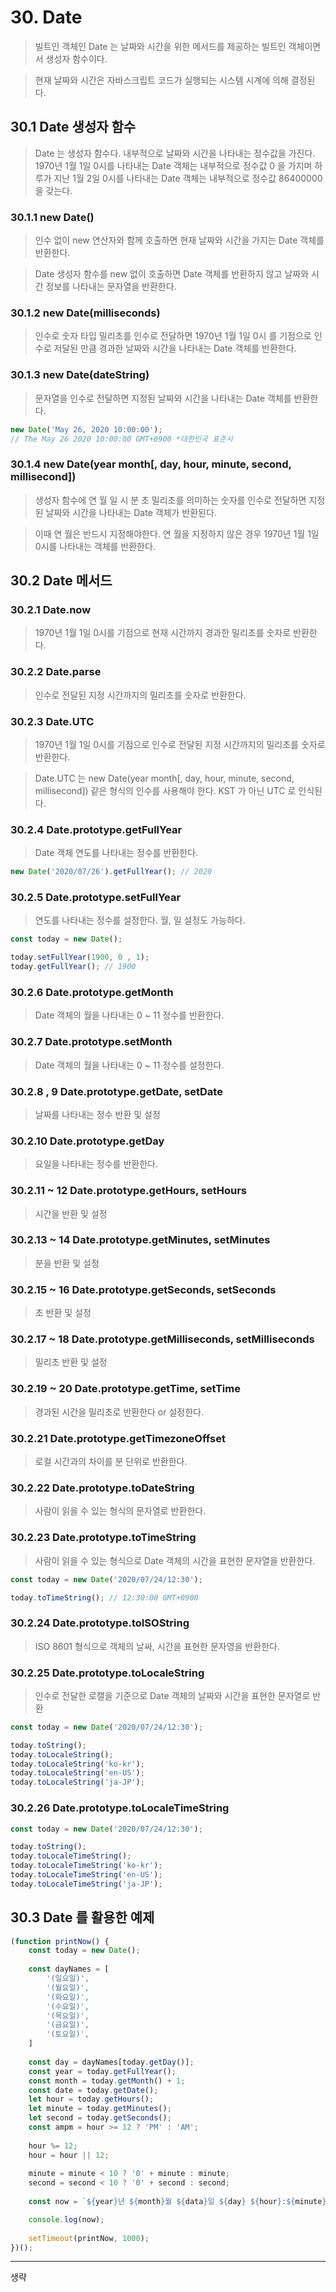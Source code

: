 # 30. Date

> 빌트인 객체인 Date 는 날짜와 시간을 위한 메서드를 제공하는 빌트인 객체이면서 생성자 함수이다.

> 현재 날짜와 시간은 자바스크립트 코드가 실행되는 시스템 시계에 의해 결정된다.

## 30.1 Date 생성자 함수

> Date 는 생성자 함수다.
> 내부적으로 날짜와 시간을 나타내는 정수값을 가진다. 
> 1970년 1월 1일 0시를 나타내는 Date 객체는 내부적으로 정수값 0 을 가지며
> 하루가 지난 1월 2일 0시를 나타내는 Date 객체는 내부적으로 정수값 86400000 을 갖는다.

### 30.1.1 new Date()

> 인수 없이 new 연산자와 함께 호출하면 현재 날짜와 시간을 가지는 Date 객체를 반환한다.

> Date 생성자 함수를 new 없이 호출하면 Date 객체를 반환하지 않고 날짜와 시간 정보를 나타내는 문자열을 반환한다.

### 30.1.2 new Date(milliseconds)

> 인수로 숫자 타입 밀리초를 인수로 전달하면 1970년 1월 1일 0시 를 기점으로 인수로 저달된 만큼 경과한 날짜와 시간을 나타내는 Date 객체를 반환한다.

### 30.1.3 new Date(dateString)

> 문자열을 인수로 전달하면 지정된 날짜와 시간을 나타내는 Date 객체를 반환한다.

```javascript
new Date('May 26, 2020 10:00:00');
// The May 26 2020 10:00:00 GMT+0900 *대한민국 표준시
```

### 30.1.4 new Date(year month[, day, hour, minute, second, millisecond])

> 생성자 함수에 연 월 일 시 분 초 밀리초를 의미하는 숫자를 인수로 전달하면 지정된 날짜와 시간을 나타내는 Date 객체가 반환된다.

> 이때 연 월은 반드시 지정해야한다. 연 월을 지정하지 않은 경우 1970년 1월 1일 0시를 나타내는 객체를 반환한다.

## 30.2 Date 메서드

### 30.2.1 Date.now

> 1970년 1월 1일 0시를 기점으로 현재 시간까지 경과한 밀리초를 숫자로 반환한다.

### 30.2.2 Date.parse

> 인수로 전달된 지정 시간까지의 밀리초를 숫자로 반환한다.

### 30.2.3 Date.UTC

> 1970년 1월 1일 0시를 기점으로 인수로 전달된 지정 시간까지의 밀리초를 숫자로 반환한다.

> Date.UTC 는 new Date(year month[, day, hour, minute, second, millisecond]) 같은 형식의 인수를 사용해야 한다.
> KST 가 아닌 UTC 로 인식된다.

### 30.2.4 Date.prototype.getFullYear

> Date 객체 연도를 나타내는 정수를 반환한다.

```javascript
new Date('2020/07/26').getFullYear(); // 2020
```

### 30.2.5 Date.prototype.setFullYear

> 연도를 나타내는 정수를 설정한다. 월, 일 설정도 가능하다.

```javascript
const today = new Date();

today.setFullYear(1900, 0 , 1);
today.getFullYear(); // 1900
```

### 30.2.6 Date.prototype.getMonth

> Date 객체의 월을 나타내는 0 ~ 11 정수를 반환한다.

### 30.2.7 Date.prototype.setMonth

> Date 객체의 월을 나타내는 0 ~ 11 정수를 설정한다.

### 30.2.8 , 9 Date.prototype.getDate, setDate

> 날짜를 나타내는 정수 반환 및 설정

### 30.2.10 Date.prototype.getDay

> 요일을 나타내는 정수를 반환한다.

### 30.2.11 ~ 12 Date.prototype.getHours, setHours

> 시간을 반환 및 설정

### 30.2.13 ~ 14 Date.prototype.getMinutes, setMinutes

> 분을 반환 및 설정

### 30.2.15 ~ 16 Date.prototype.getSeconds, setSeconds

> 초 반환 및 설정

### 30.2.17 ~ 18 Date.prototype.getMilliseconds, setMilliseconds

> 밀리초 반환 및 설정

### 30.2.19 ~ 20 Date.prototype.getTime, setTime

> 경과된 시간을 밀리초로 반환한다 or 설정한다.

### 30.2.21 Date.prototype.getTimezoneOffset

> 로컬 시간과의 차이를 분 단위로 반환한다.

### 30.2.22 Date.prototype.toDateString

> 사람이 읽을 수 있는 형식의 문자열로 반환한다.

### 30.2.23 Date.prototype.toTimeString

> 사람이 읽을 수 있는 형식으로 Date 객체의 시간을 표현한 문자열을 반환한다.

```javascript
const today = new Date('2020/07/24/12:30');

today.toTimeString(); // 12:30:00 GMT+0900
```

### 30.2.24 Date.prototype.toISOString

> ISO 8601 형식으로 객체의 날싸, 시간을 표현한 문자영을 반환한다.

### 30.2.25 Date.prototype.toLocaleString

> 인수로 전달한 로캘을 기준으로 Date 객체의 날짜와 시간을 표현한 문자열로 반환


```javascript
const today = new Date('2020/07/24/12:30');

today.toString();
today.toLocaleString();
today.toLocaleString('ko-kr');
today.toLocaleString('en-US');
today.toLocaleString('ja-JP');
```

### 30.2.26 Date.prototype.toLocaleTimeString

```javascript
const today = new Date('2020/07/24/12:30');

today.toString();
today.toLocaleTimeString();
today.toLocaleTimeString('ko-kr');
today.toLocaleTimeString('en-US');
today.toLocaleTimeString('ja-JP');
```

## 30.3 Date 를 활용한 예제

```javascript
(function printNow() {
    const today = new Date();
    
    const dayNames = [
        '(일요일)',
        '(월요일)',
        '(화요일)',
        '(수요일)',
        '(목요일)',
        '(금요일)',
        '(토요일)',
    ]
    
    const day = dayNames[today.getDay()];
    const year = today.getFullYear();
    const month = today.getMonth() + 1;
    const date = today.getDate();
    let hour = today.getHours();
    let minute = today.getMinutes();
    let second = today.getSeconds();
    const ampm = hour >= 12 ? 'PM' : 'AM';
    
    hour %= 12;
    hour = hour || 12;
    
    minute = minute < 10 ? '0' + minute : minute;
    second = second < 10 ? '0' + second : second;
    
    const now = `${year}년 ${month}월 ${data}일 ${day} ${hour}:${minute}:${second}`

    console.log(now);
    
    setTimeout(printNow, 1000);
})();
```

---

생략

